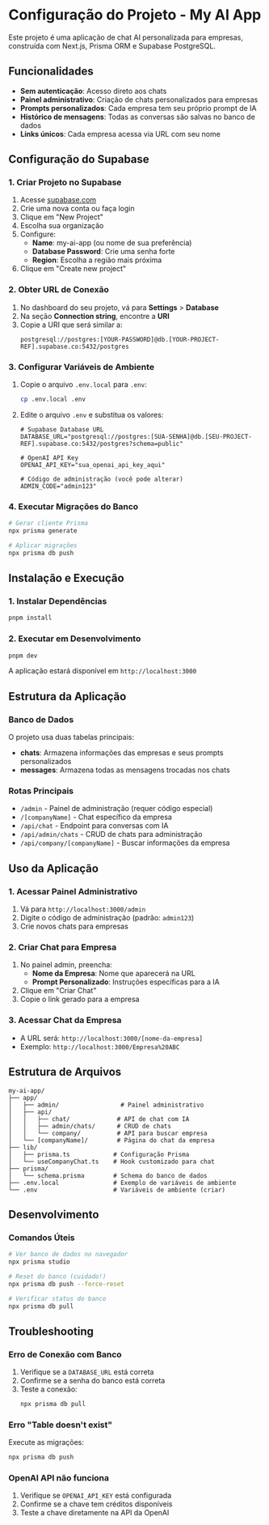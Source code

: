# Configuração do Projeto - My AI App

Este projeto é uma aplicação de chat AI personalizada para empresas, construída com Next.js, Prisma ORM e Supabase PostgreSQL.

## Funcionalidades

- **Sem autenticação**: Acesso direto aos chats
- **Painel administrativo**: Criação de chats personalizados para empresas
- **Prompts personalizados**: Cada empresa tem seu próprio prompt de IA
- **Histórico de mensagens**: Todas as conversas são salvas no banco de dados
- **Links únicos**: Cada empresa acessa via URL com seu nome

## Configuração do Supabase

### 1. Criar Projeto no Supabase

1. Acesse [supabase.com](https://supabase.com)
2. Crie uma nova conta ou faça login
3. Clique em "New Project"
4. Escolha sua organização
5. Configure:
   - **Name**: my-ai-app (ou nome de sua preferência)
   - **Database Password**: Crie uma senha forte
   - **Region**: Escolha a região mais próxima
6. Clique em "Create new project"

### 2. Obter URL de Conexão

1. No dashboard do seu projeto, vá para **Settings** > **Database**
2. Na seção **Connection string**, encontre a **URI**
3. Copie a URI que será similar a:
   ```
   postgresql://postgres:[YOUR-PASSWORD]@db.[YOUR-PROJECT-REF].supabase.co:5432/postgres
   ```

### 3. Configurar Variáveis de Ambiente

1. Copie o arquivo `.env.local` para `.env`:
   ```bash
   cp .env.local .env
   ```

2. Edite o arquivo `.env` e substitua os valores:
   ```env
   # Supabase Database URL
   DATABASE_URL="postgresql://postgres:[SUA-SENHA]@db.[SEU-PROJECT-REF].supabase.co:5432/postgres?schema=public"

   # OpenAI API Key
   OPENAI_API_KEY="sua_openai_api_key_aqui"

   # Código de administração (você pode alterar)
   ADMIN_CODE="admin123"
   ```

### 4. Executar Migrações do Banco

```bash
# Gerar cliente Prisma
npx prisma generate

# Aplicar migrações
npx prisma db push
```

## Instalação e Execução

### 1. Instalar Dependências

```bash
pnpm install
```

### 2. Executar em Desenvolvimento

```bash
pnpm dev
```

A aplicação estará disponível em `http://localhost:3000`

## Estrutura da Aplicação

### Banco de Dados

O projeto usa duas tabelas principais:

- **chats**: Armazena informações das empresas e seus prompts personalizados
- **messages**: Armazena todas as mensagens trocadas nos chats

### Rotas Principais

- `/admin` - Painel de administração (requer código especial)
- `/[companyName]` - Chat específico da empresa
- `/api/chat` - Endpoint para conversas com IA
- `/api/admin/chats` - CRUD de chats para administração
- `/api/company/[companyName]` - Buscar informações da empresa

## Uso da Aplicação

### 1. Acessar Painel Administrativo

1. Vá para `http://localhost:3000/admin`
2. Digite o código de administração (padrão: `admin123`)
3. Crie novos chats para empresas

### 2. Criar Chat para Empresa

1. No painel admin, preencha:
   - **Nome da Empresa**: Nome que aparecerá na URL
   - **Prompt Personalizado**: Instruções específicas para a IA
2. Clique em "Criar Chat"
3. Copie o link gerado para a empresa

### 3. Acessar Chat da Empresa

- A URL será: `http://localhost:3000/[nome-da-empresa]`
- Exemplo: `http://localhost:3000/Empresa%20ABC`

## Estrutura de Arquivos

```
my-ai-app/
├── app/
│   ├── admin/                 # Painel administrativo
│   ├── api/
│   │   ├── chat/             # API de chat com IA
│   │   ├── admin/chats/      # CRUD de chats
│   │   └── company/          # API para buscar empresa
│   └── [companyName]/        # Página do chat da empresa
├── lib/
│   ├── prisma.ts            # Configuração Prisma
│   └── useCompanyChat.ts    # Hook customizado para chat
├── prisma/
│   └── schema.prisma        # Schema do banco de dados
├── .env.local               # Exemplo de variáveis de ambiente
└── .env                     # Variáveis de ambiente (criar)
```

## Desenvolvimento

### Comandos Úteis

```bash
# Ver banco de dados no navegador
npx prisma studio

# Reset do banco (cuidado!)
npx prisma db push --force-reset

# Verificar status do banco
npx prisma db pull
```

## Troubleshooting

### Erro de Conexão com Banco

1. Verifique se a `DATABASE_URL` está correta
2. Confirme se a senha do banco está correta
3. Teste a conexão:
   ```bash
   npx prisma db pull
   ```

### Erro "Table doesn't exist"

Execute as migrações:
```bash
npx prisma db push
```

### OpenAI API não funciona

1. Verifique se `OPENAI_API_KEY` está configurada
2. Confirme se a chave tem créditos disponíveis
3. Teste a chave diretamente na API da OpenAI
